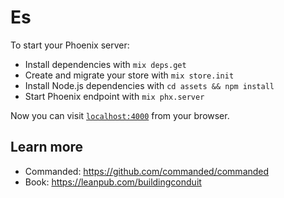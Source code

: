 # Es

To start your Phoenix server:

  * Install dependencies with `mix deps.get`
  * Create and migrate your store with `mix store.init`
  * Install Node.js dependencies with `cd assets && npm install`
  * Start Phoenix endpoint with `mix phx.server`

Now you can visit [`localhost:4000`](http://localhost:4000) from your browser.


## Learn more

  * Commanded: https://github.com/commanded/commanded
  * Book: https://leanpub.com/buildingconduit
